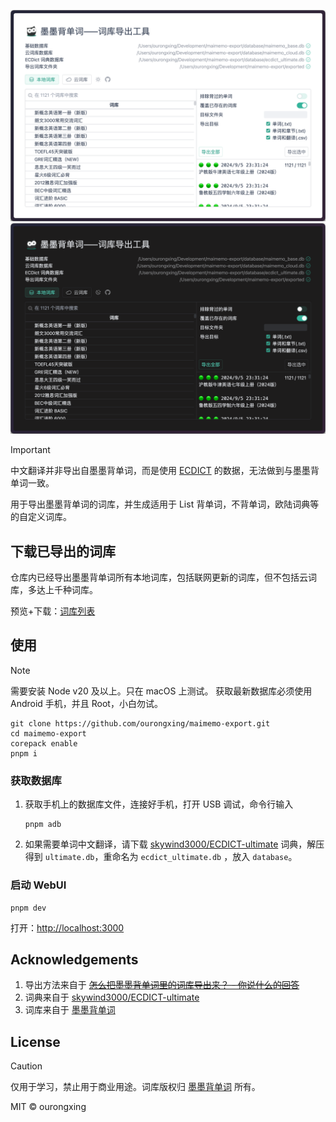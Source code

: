 ![](assets/preview.light.png#gh-light-mode-only)
![](assets/preview.dark.png#gh-dark-mode-only)

> [!IMPORTANT]
> 中文翻译并非导出自墨墨背单词，而是使用 [ECDICT](https://github.com/skywind3000/ECDICT-ultimate) 的数据，无法做到与墨墨背单词一致。

用于导出墨墨背单词的词库，并生成适用于 List 背单词，不背单词，欧陆词典等的自定义词库。

## 下载已导出的词库

仓库内已经导出墨墨背单词所有本地词库，包括联网更新的词库，但不包括云词库，多达上千种词库。

预览+下载：[词库列表](./词库.md)

## 使用
> [!NOTE]
> 需要安装 Node v20 及以上。只在 macOS 上测试。 获取最新数据库必须使用 Android 手机，并且 Root，小白勿试。

```shell
git clone https://github.com/ourongxing/maimemo-export.git
cd maimemo-export
corepack enable
pnpm i
```

### 获取数据库

1. 获取手机上的数据库文件，连接好手机，打开 USB 调试，命令行输入
   ```shell
   pnpm adb
   ```

2. 如果需要单词中文翻译，请下载 [skywind3000/ECDICT-ultimate](https://github.com/skywind3000/ECDICT-ultimate/releases/download/1.0.0/ecdict-ultimate-sqlite.zip) 词典，解压得到 `ultimate.db`，重命名为 `ecdict_ultimate.db` ，放入 `database`。

### 启动 WebUI

```shell
pnpm dev
```

打开：[http://localhost:3000](http://localhost:3000)

## Acknowledgements

1. 导出方法来自于 ~~[怎么把墨墨背单词里的词库导出来？ - 你说什么的回答](https://www.zhihu.com/question/392654371/answer/1345899232)~~
2. 词典来自于 [skywind3000/ECDICT-ultimate](https://github.com/skywind3000/ECDICT-ultimate)
3. 词库来自于 [墨墨背单词](https://www.maimemo.com/)

## License

> [!CAUTION]
> 仅用于学习，禁止用于商业用途。词库版权归 [墨墨背单词](https://www.maimemo.com/) 所有。

MIT © ourongxing
